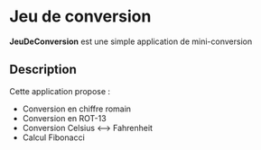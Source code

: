 # Jeu de conversion


**JeuDeConversion** est une simple application de mini-conversion

## Description

Cette application propose :

 * Conversion en chiffre romain
 * Conversion en ROT-13
 * Conversion Celsius <--> Fahrenheit
 * Calcul Fibonacci
